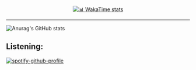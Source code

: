 <div align="center">

[![📊 WakaTime stats](https://github-readme-stats.vercel.app/api/wakatime?username=kleidis&layout=compact&theme=transparent&langs_count=12)](https://wakatime.com/@kleidis)

</div>

---

![Anurag's GitHub stats](https://github-readme-stats.vercel.app/api?username=kleidis&show_icons=true&theme=radical)


## Listening:

[![spotify-github-profile](https://spotify-github-profile.kittinanx.com/api/view?uid=31ur3rvxhhowpfmylc7wg7kdnpde&cover_image=true&theme=natemoo-re&show_offline=false&background_color=121212&interchange=true&bar_color=53b14f&bar_color_cover=false)](https://spotify-github-profile.kittinanx.com/api/view?uid=31ur3rvxhhowpfmylc7wg7kdnpde&redirect=true)
